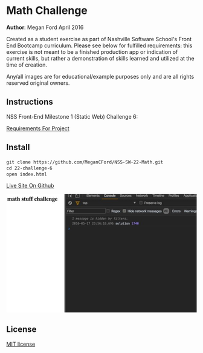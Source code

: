 # Math Challenge

**Author**: Megan Ford April 2016 


Created as a student exercise as part of Nashville Software School's Front End Bootcamp curriculum. Please see below for fulfilled requirements: this exercise is not meant to be a finished production app or indication of current skills, but rather a demonstration of skills learned and utilized at the time of creation.


Any/all images are for educational/example purposes only and are all rights reserved original owners. 


## Instructions


NSS Front-End Milestone 1 (Static Web) Challenge 6: 


[Requirements For Project](https://github.com/nashville-software-school/front-end-milestones/blob/master/2-the-static-web/challenges/SW_INDIVIDUAL_CHALLENGES.md#challenge-1)



## Install


``` 
git clone https://github.com/MeganCFord/NSS-SW-22-Math.git
cd 22-challenge-6
open index.html
```

[Live Site On Github]()


![screenshot](mathchallenge-screenshot.jpg)


## License 


[MIT license](LICENSE.md)

